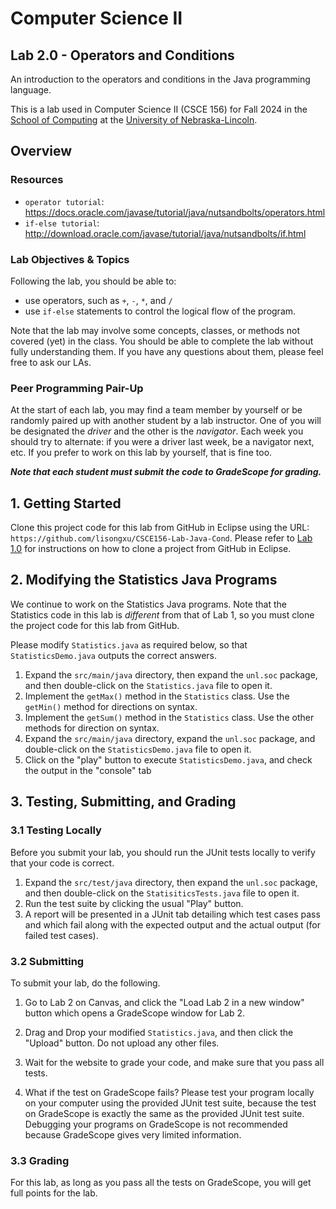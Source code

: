 # Computer Science II
## Lab 2.0 - Operators and Conditions

An introduction to the operators and conditions in the Java programming language.  

This is a lab used in Computer Science II (CSCE 156) for Fall 2024 
in the [School of Computing](https://computing.unl.edu) 
at the [University of Nebraska-Lincoln](https://www.unl.edu).

## Overview

### Resources

* `operator tutorial`:
https://docs.oracle.com/javase/tutorial/java/nutsandbolts/operators.html
* `if-else tutorial`:
http://download.oracle.com/javase/tutorial/java/nutsandbolts/if.html


### Lab Objectives & Topics
Following the lab, you should be able to:
* use operators, such as `+`, `-`, `*`, and `/`
* use `if-else` statements to control the logical flow of the
  program.

Note that the lab may involve some concepts, classes, or methods not covered (yet) in the class. You should be able to complete the lab without fully understanding them. If you have any questions about them, please feel free to ask our LAs. 

### Peer Programming Pair-Up

At the start of
each lab, you may find a team member by yourself or be randomly paired up with another student by
a lab instructor.  One of you will be designated the *driver* 
and the other is the *navigator*. Each week you should try to alternate: if you were a driver 
last week, be a navigator next, etc. If you prefer to work on this lab by yourself, that is fine too.

***Note that each student must submit the code to GradeScope for grading.***

## 1. Getting Started

Clone this project code for this lab from GitHub in Eclipse using the
URL: `https://github.com/lisongxu/CSCE156-Lab-Java-Cond`. Please refer to [Lab 1.0](https://github.com/lisongxu/CSCE156-Lab-Java-Intro) for
instructions on how to clone a project from GitHub in Eclipse.


## 2. Modifying the Statistics Java Programs

We continue to work on the Statistics Java programs. Note that the Statistics code in this lab is *different* from that of Lab 1, so you must clone the project code for this lab from GitHub.

Please modify `Statistics.java` as required below, so that `StatisticsDemo.java` outputs the correct answers. 

1. Expand the `src/main/java` directory, then expand the `unl.soc` package, and then double-click on the `Statistics.java` file to open it.
2. Implement the `getMax()` method in the `Statistics` class.  Use the 
`getMin()`	method for directions on syntax.
3. Implement the `getSum()` method in the `Statistics` class.  Use the 
other methods for direction on syntax.
4. Expand the `src/main/java` directory, expand the `unl.soc` package, and double-click on the `StatisticsDemo.java` file to open it.
5. Click on the "play" button to execute `StatisticsDemo.java`, and check the output in the "console" tab
 

## 3. Testing, Submitting, and Grading

### 3.1 Testing Locally

Before you submit your lab, you should run the JUnit tests locally to verify 
that your code is correct.  

1. Expand the `src/test/java` directory, then expand the `unl.soc` package, and then double-click on the `StatisiticsTests.java` file to open it.   
2. Run the test suite by clicking the usual "Play" button.
3. A report will be presented in a JUnit tab detailing which test cases pass and
which fail along with the expected output and the actual output (for 
failed test cases).

### 3.2 Submitting

To submit your lab, do the following. 

1. Go to Lab 2 on Canvas, and click the "Load Lab 2 in a new window" button which opens a GradeScope window for Lab 2.   

2. Drag and Drop your modified `Statistics.java`, and then click the "Upload" button. Do not upload any other files.

3. Wait for the website to grade your code, and make sure that you pass all tests. 

4. What if the test on GradeScope fails? Please test your program locally on your computer using the provided JUnit test suite, because the test on GradeScope is exactly the same as the provided JUnit test suite. Debugging your programs on GradeScope is not recommended because GradeScope gives very limited information.

### 3.3 Grading

For this lab, as long as you pass all the tests on GradeScope, you will get full points for the lab.

